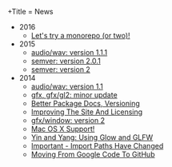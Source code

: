 +Title = News

- 2016
  - [Let's try a monorepo (or two)!](/news/2016/lets-try-a-monorepo-or-two.html)
- 2015
  - [audio/wav: version 1.1.1](/news/2015/audio-wav-version-111.html)
  - [semver: version 2.0.1](/news/2015/semver-version-201.html)
  - [semver: version 2](/news/2015/semver-version-2.html)
- 2014
  - [audio/wav: version 1.1](/news/2014/audio-wav-version-1-1.html)
  - [gfx, gfx/gl2: minor update](/news/2014/gfx-gfx-gl2-minor-update.html)
  - [Better Package Docs, Versioning](/news/2014/better-package-docs-versioning.html)
  - [Improving The Site And Licensing](/news/2014/improving-the-site-and-licensing.html)
  - [gfx/window: version 2](/news/2014/gfx-window-version-2.html)
  - [Mac OS X Support!](/news/2014/mac-osx-support.html)
  - [Yin and Yang: Using Glow and GLFW](/news/2014/yin-and-yang-using-glow-and-glfw.html)
  - [Important - Import Paths Have Changed](/news/2014/important-import-paths-have-changed.html)
  - [Moving From Google Code To GitHub](/news/2014/moving-from-google-code-to-github.html)
